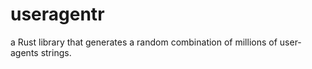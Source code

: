 # useragentr
a Rust library that generates a random combination of millions of user-agents strings. 
